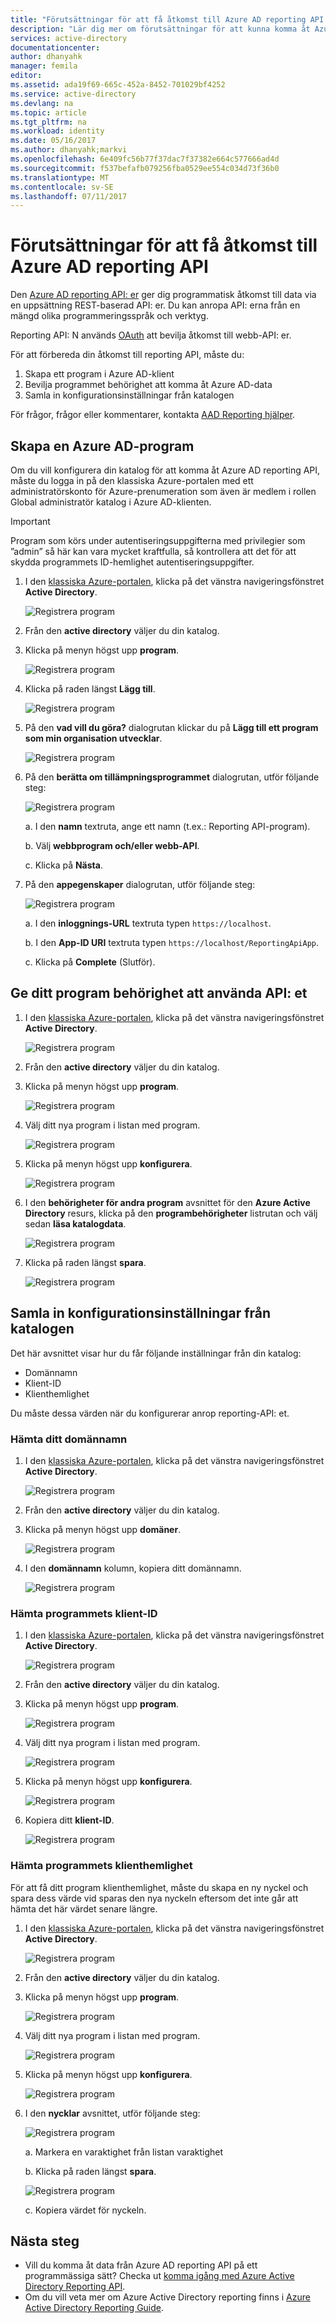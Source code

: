 ```yaml
---
title: "Förutsättningar för att få åtkomst till Azure AD reporting API. | Microsoft Docs"
description: "Lär dig mer om förutsättningar för att kunna komma åt Azure AD reporting API"
services: active-directory
documentationcenter: 
author: dhanyahk
manager: femila
editor: 
ms.assetid: ada19f69-665c-452a-8452-701029bf4252
ms.service: active-directory
ms.devlang: na
ms.topic: article
ms.tgt_pltfrm: na
ms.workload: identity
ms.date: 05/16/2017
ms.author: dhanyahk;markvi
ms.openlocfilehash: 6e409fc56b77f37dac7f37382e664c577666ad4d
ms.sourcegitcommit: f537befafb079256fba0529ee554c034d73f36b0
ms.translationtype: MT
ms.contentlocale: sv-SE
ms.lasthandoff: 07/11/2017
---
```

# <a name="prerequisites-to-access-the-azure-ad-reporting-api"></a>Förutsättningar för att få åtkomst till Azure AD reporting API
Den [Azure AD reporting API: er](https://msdn.microsoft.com/library/azure/ad/graph/howto/azure-ad-reports-and-events-preview) ger dig programmatisk åtkomst till data via en uppsättning REST-baserad API: er. Du kan anropa API: erna från en mängd olika programmeringsspråk och verktyg.

Reporting API: N används [OAuth](https://msdn.microsoft.com/library/azure/dn645545.aspx) att bevilja åtkomst till webb-API: er. 

För att förbereda din åtkomst till reporting API, måste du:

1. Skapa ett program i Azure AD-klient 
2. Bevilja programmet behörighet att komma åt Azure AD-data
3. Samla in konfigurationsinställningar från katalogen

För frågor, frågor eller kommentarer, kontakta [AAD Reporting hjälper](mailto:aadreportinghelp@microsoft.com).

## <a name="create-an-azure-ad-application"></a>Skapa en Azure AD-program
Om du vill konfigurera din katalog för att komma åt Azure AD reporting API, måste du logga in på den klassiska Azure-portalen med ett administratörskonto för Azure-prenumeration som även är medlem i rollen Global administratör katalog i Azure AD-klienten.

> [!IMPORTANT]
> Program som körs under autentiseringsuppgifterna med privilegier som ”admin” så här kan vara mycket kraftfulla, så kontrollera att det för att skydda programmets ID-hemlighet autentiseringsuppgifter.
> 
> 

1. I den [klassiska Azure-portalen](https://manage.windowsazure.com), klicka på det vänstra navigeringsfönstret **Active Directory**.
   
    ![Registrera program](./media/active-directory-reporting-api-prerequisites/01.png) 
2. Från den **active directory** väljer du din katalog.
3. Klicka på menyn högst upp **program**.
   
    ![Registrera program](./media/active-directory-reporting-api-prerequisites/02.png) 
4. Klicka på raden längst **Lägg till**.
   
    ![Registrera program](./media/active-directory-reporting-api-prerequisites/03.png) 
5. På den **vad vill du göra?** dialogrutan klickar du på **Lägg till ett program som min organisation utvecklar**. 
   
    ![Registrera program](./media/active-directory-reporting-api-prerequisites/04.png) 
6. På den **berätta om tillämpningsprogrammet** dialogrutan, utför följande steg: 
   
    ![Registrera program](./media/active-directory-reporting-api-prerequisites/05.png) 
   
    a. I den **namn** textruta, ange ett namn (t.ex.: Reporting API-program).
   
    b. Välj **webbprogram och/eller webb-API**.
   
    c. Klicka på **Nästa**.
7. På den **appegenskaper** dialogrutan, utför följande steg: 
   
    ![Registrera program](./media/active-directory-reporting-api-prerequisites/06.png) 
   
    a. I den **inloggnings-URL** textruta typen `https://localhost`.
   
    b. I den **App-ID URI** textruta typen ```https://localhost/ReportingApiApp```.
   
    c. Klicka på **Complete** (Slutför).

## <a name="grant-your-application-permission-to-use-the-api"></a>Ge ditt program behörighet att använda API: et
1. I den [klassiska Azure-portalen](https://manage.windowsazure.com/), klicka på det vänstra navigeringsfönstret **Active Directory**.
   
    ![Registrera program](./media/active-directory-reporting-api-prerequisites/01.png) 
2. Från den **active directory** väljer du din katalog.
3. Klicka på menyn högst upp **program**.
   
    ![Registrera program](./media/active-directory-reporting-api-prerequisites/02.png)
4. Välj ditt nya program i listan med program.
   
    ![Registrera program](./media/active-directory-reporting-api-prerequisites/07.png)
5. Klicka på menyn högst upp **konfigurera**.
   
    ![Registrera program](./media/active-directory-reporting-api-prerequisites/08.png)
6. I den **behörigheter för andra program** avsnittet för den **Azure Active Directory** resurs, klicka på den **programbehörigheter** listrutan och välj sedan **läsa katalogdata**.
   
    ![Registrera program](./media/active-directory-reporting-api-prerequisites/09.png)
7. Klicka på raden längst **spara**.
   
    ![Registrera program](./media/active-directory-reporting-api-prerequisites/10.png)

## <a name="gather-configuration-settings-from-your-directory"></a>Samla in konfigurationsinställningar från katalogen
Det här avsnittet visar hur du får följande inställningar från din katalog:

* Domännamn
* Klient-ID
* Klienthemlighet

Du måste dessa värden när du konfigurerar anrop reporting-API: et. 

### <a name="get-your-domain-name"></a>Hämta ditt domännamn
1. I den [klassiska Azure-portalen](https://manage.windowsazure.com), klicka på det vänstra navigeringsfönstret **Active Directory**.
   
    ![Registrera program](./media/active-directory-reporting-api-prerequisites/01.png) 
2. Från den **active directory** väljer du din katalog.
3. Klicka på menyn högst upp **domäner**.
   
    ![Registrera program](./media/active-directory-reporting-api-prerequisites/11.png) 
4. I den **domännamn** kolumn, kopiera ditt domännamn.
   
    ![Registrera program](./media/active-directory-reporting-api-prerequisites/12.png) 

### <a name="get-the-applications-client-id"></a>Hämta programmets klient-ID
1. I den [klassiska Azure-portalen](https://manage.windowsazure.com), klicka på det vänstra navigeringsfönstret **Active Directory**.
   
    ![Registrera program](./media/active-directory-reporting-api-prerequisites/01.png) 
2. Från den **active directory** väljer du din katalog.
3. Klicka på menyn högst upp **program**.
   
    ![Registrera program](./media/active-directory-reporting-api-prerequisites/02.png) 
4. Välj ditt nya program i listan med program.
   
    ![Registrera program](./media/active-directory-reporting-api-prerequisites/07.png)
5. Klicka på menyn högst upp **konfigurera**.
   
    ![Registrera program](./media/active-directory-reporting-api-prerequisites/08.png)
6. Kopiera ditt **klient-ID**.
   
    ![Registrera program](./media/active-directory-reporting-api-prerequisites/13.png)

### <a name="get-the-applications-client-secret"></a>Hämta programmets klienthemlighet
För att få ditt program klienthemlighet, måste du skapa en ny nyckel och spara dess värde vid sparas den nya nyckeln eftersom det inte går att hämta det här värdet senare längre.

1. I den [klassiska Azure-portalen](https://manage.windowsazure.com), klicka på det vänstra navigeringsfönstret **Active Directory**.
   
    ![Registrera program](./media/active-directory-reporting-api-prerequisites/01.png) 
2. Från den **active directory** väljer du din katalog.
3. Klicka på menyn högst upp **program**.
   
    ![Registrera program](./media/active-directory-reporting-api-prerequisites/02.png) 
4. Välj ditt nya program i listan med program.
   
    ![Registrera program](./media/active-directory-reporting-api-prerequisites/07.png)
5. Klicka på menyn högst upp **konfigurera**.
   
    ![Registrera program](./media/active-directory-reporting-api-prerequisites/08.png)
6. I den **nycklar** avsnittet, utför följande steg: 
   
    ![Registrera program](./media/active-directory-reporting-api-prerequisites/14.png)
   
    a. Markera en varaktighet från listan varaktighet
   
    b. Klicka på raden längst **spara**.
   
    ![Registrera program](./media/active-directory-reporting-api-prerequisites/10.png)
   
    c. Kopiera värdet för nyckeln.

## <a name="next-steps"></a>Nästa steg
* Vill du komma åt data från Azure AD reporting API på ett programmässiga sätt? Checka ut [komma igång med Azure Active Directory Reporting API](active-directory-reporting-api-getting-started.md).
* Om du vill veta mer om Azure Active Directory reporting finns i [Azure Active Directory Reporting Guide](active-directory-reporting-guide.md).  

